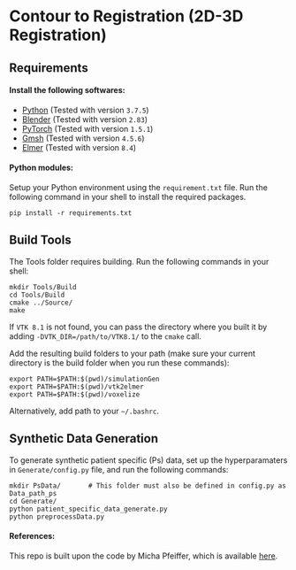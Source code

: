 # Contour to Registration (2D-3D Registration)

## Requirements
#### Install the following softwares:
* [Python](https://www.python.org/downloads/) (Tested with version `3.7.5`)
* [Blender](https://www.blender.org/download/) (Tested with version `2.83`)
* [PyTorch](https://pytorch.org/) (Tested with version `1.5.1`)
* [Gmsh](https://gmsh.info/) (Tested with version `4.5.6`)
* [Elmer](https://github.com/elmercsc/elmerfem) (Tested with version `8.4`)

#### Python modules:
Setup your Python environment using the `requirement.txt` file. Run the following command in your shell to install the required packages.
```
pip install -r requirements.txt
```

## Build Tools
The Tools folder requires building. Run the following commands in your shell:
```
mkdir Tools/Build
cd Tools/Build
cmake ../Source/
make
```

If `VTK 8.1` is not found, you can pass the directory where you built it by adding `-DVTK_DIR=/path/to/VTK8.1/` to the `cmake` call.


Add the resulting build folders to your path (make sure your current directory is the build folder when you run these commands):
```
export PATH=$PATH:$(pwd)/simulationGen
export PATH=$PATH:$(pwd)/vtk2elmer
export PATH=$PATH:$(pwd)/voxelize
```

Alternatively, add path to your `~/.bashrc`.


## Synthetic Data Generation
To generate synthetic patient specific (Ps) data, set up the hyperparamaters in `Generate/config.py` file, and run the following commands:

```
mkdir PsData/       # This folder must also be defined in config.py as Data_path_ps
cd Generate/
python patient_specific_data_generate.py
python preprocessData.py
```


#### References:
This repo is built upon the code by Micha Pfeiffer, which is available [here](https://gitlab.com/nct_tso_public/cnn-deformation-estimation/-/tree/master/).
